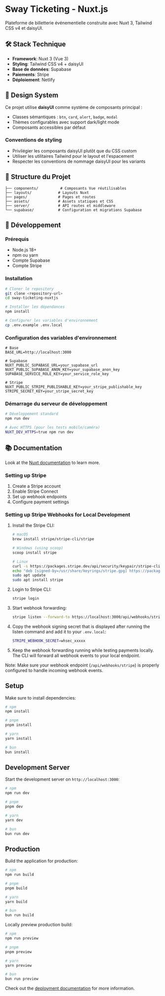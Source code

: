 # Sway Ticketing - Nuxt.js

Plateforme de billetterie événementielle construite avec Nuxt 3, Tailwind CSS v4 et daisyUI.

## 🛠️ Stack Technique

- **Framework**: Nuxt 3 (Vue 3)
- **Styling**: Tailwind CSS v4 + daisyUI
- **Base de données**: Supabase
- **Paiements**: Stripe
- **Déploiement**: Netlify

## 🎨 Design System

Ce projet utilise **daisyUI** comme système de composants principal :

- Classes sémantiques : `btn`, `card`, `alert`, `badge`, `modal`
- Thèmes configurables avec support dark/light mode
- Composants accessibles par défaut

### Conventions de styling

- Privilégier les composants daisyUI plutôt que du CSS custom
- Utiliser les utilitaires Tailwind pour le layout et l'espacement
- Respecter les conventions de nommage daisyUI pour les variants

## 📁 Structure du Projet

```text
├── components/          # Composants Vue réutilisables
├── layouts/            # Layouts Nuxt
├── pages/              # Pages et routes
├── assets/             # Assets statiques et CSS
├── server/             # API routes et middleware
└── supabase/           # Configuration et migrations Supabase
```

## 🚀 Développement

### Prérequis

- Node.js 18+
- npm ou yarn
- Compte Supabase
- Compte Stripe

### Installation

```bash
# Cloner le repository
git clone <repository-url>
cd sway-ticketing-nuxtjs

# Installer les dépendances
npm install

# Configurer les variables d'environnement
cp .env.example .env.local
```

### Configuration des variables d'environnement

```env
# Base
BASE_URL=http://localhost:3000

# Supabase
NUXT_PUBLIC_SUPABASE_URL=your_supabase_url
NUXT_PUBLIC_SUPABASE_ANON_KEY=your_supabase_anon_key
SUPABASE_SERVICE_ROLE_KEY=your_service_role_key

# Stripe
NUXT_PUBLIC_STRIPE_PUBLISHABLE_KEY=your_stripe_publishable_key
STRIPE_SECRET_KEY=your_stripe_secret_key
```

### Démarrage du serveur de développement

```bash
# Développement standard
npm run dev

# Avec HTTPS (pour les tests mobile/caméra)
NUXT_DEV_HTTPS=true npm run dev
```

## 📚 Documentation

Look at the [Nuxt documentation](https://nuxt.com/docs/getting-started/introduction) to learn more.

### Setting up Stripe

1. Create a Stripe account
2. Enable Stripe Connect
3. Set up webhook endpoints
4. Configure payment settings

### Setting up Stripe Webhooks for Local Development

1. Install the Stripe CLI:

   ```bash
   # macOS
   brew install stripe/stripe-cli/stripe

   # Windows (using scoop)
   scoop install stripe

   # Linux
   curl -s https://packages.stripe.dev/api/security/keypair/stripe-cli-gpg/public | gpg --dearmor | sudo tee /usr/share/keyrings/stripe.gpg
   echo "deb [signed-by=/usr/share/keyrings/stripe.gpg] https://packages.stripe.dev/stripe-cli-debian-local stable main" | sudo tee -a /etc/apt/sources.list.d/stripe.list
   sudo apt update
   sudo apt install stripe
   ```

2. Login to Stripe CLI:

   ```bash
   stripe login
   ```

3. Start webhook forwarding:

   ```bash
   stripe listen --forward-to https://localhost:3000/api/webhooks/stripe --skip-verify
   ```

4. Copy the webhook signing secret that is displayed after running the listen command and add it to your `.env.local`:

   ```bash
   STRIPE_WEBHOOK_SECRET=whsec_xxxxx
   ```

5. Keep the webhook forwarding running while testing payments locally. The CLI will forward all webhook events to your local endpoint.

Note: Make sure your webhook endpoint (`/api/webhooks/stripe`) is properly configured to handle incoming webhook events.

## Setup

Make sure to install dependencies:

```bash
# npm
npm install

# pnpm
pnpm install

# yarn
yarn install

# bun
bun install
```

## Development Server

Start the development server on `http://localhost:3000`:

```bash
# npm
npm run dev

# pnpm
pnpm dev

# yarn
yarn dev

# bun
bun run dev
```

## Production

Build the application for production:

```bash
# npm
npm run build

# pnpm
pnpm build

# yarn
yarn build

# bun
bun run build
```

Locally preview production build:

```bash
# npm
npm run preview

# pnpm
pnpm preview

# yarn
yarn preview

# bun
bun run preview
```

Check out the [deployment documentation](https://nuxt.com/docs/getting-started/deployment) for more information.
